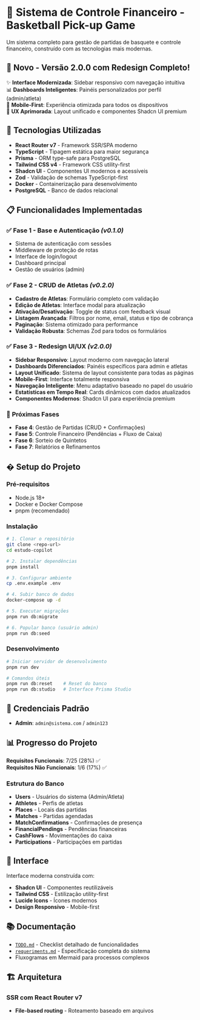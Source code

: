 # 🏀 Sistema de Controle Financeiro - Basketball Pick-up Game

Um sistema completo para gestão de partidas de basquete e controle financeiro, construído com as tecnologias mais modernas.

## 🎉 **Novo** - Versão 2.0.0 com Redesign Completo!

✨ **Interface Modernizada**: Sidebar responsivo com navegação intuitiva  
📊 **Dashboards Inteligentes**: Painéis personalizados por perfil (admin/atleta)  
📱 **Mobile-First**: Experiência otimizada para todos os dispositivos  
🎯 **UX Aprimorada**: Layout unificado e componentes Shadcn UI premium

## 🚀 Tecnologias Utilizadas

- **React Router v7** - Framework SSR/SPA moderno
- **TypeScript** - Tipagem estática para maior segurança
- **Prisma** - ORM type-safe para PostgreSQL
- **Tailwind CSS v4** - Framework CSS utility-first
- **Shadcn UI** - Componentes UI modernos e acessíveis
- **Zod** - Validação de schemas TypeScript-first
- **Docker** - Containerização para desenvolvimento
- **PostgreSQL** - Banco de dados relacional

## 📋 Funcionalidades Implementadas

### ✅ **Fase 1** - Base e Autenticação _(v0.1.0)_

- Sistema de autenticação com sessões
- Middleware de proteção de rotas
- Interface de login/logout
- Dashboard principal
- Gestão de usuários (admin)

### ✅ **Fase 2** - CRUD de Atletas _(v0.2.0)_

- **Cadastro de Atletas**: Formulário completo com validação
- **Edição de Atletas**: Interface modal para atualização
- **Ativação/Desativação**: Toggle de status com feedback visual
- **Listagem Avançada**: Filtros por nome, email, status e tipo de cobrança
- **Paginação**: Sistema otimizado para performance
- **Validação Robusta**: Schemas Zod para todos os formulários

### ✅ **Fase 3** - Redesign UI/UX _(v2.0.0)_

- **Sidebar Responsivo**: Layout moderno com navegação lateral
- **Dashboards Diferenciados**: Painéis específicos para admin e atletas
- **Layout Unificado**: Sistema de layout consistente para todas as páginas
- **Mobile-First**: Interface totalmente responsiva
- **Navegação Inteligente**: Menu adaptativo baseado no papel do usuário
- **Estatísticas em Tempo Real**: Cards dinâmicos com dados atualizados
- **Componentes Modernos**: Shadcn UI para experiência premium

### 🎯 **Próximas Fases**

- **Fase 4**: Gestão de Partidas (CRUD + Confirmações)
- **Fase 5**: Controle Financeiro (Pendências + Fluxo de Caixa)
- **Fase 6**: Sorteio de Quintetos
- **Fase 7**: Relatórios e Refinamentos

## �️ Setup do Projeto

### Pré-requisitos

- Node.js 18+
- Docker e Docker Compose
- pnpm (recomendado)

### Instalação

```bash
# 1. Clonar o repositório
git clone <repo-url>
cd estudo-copilot

# 2. Instalar dependências
pnpm install

# 3. Configurar ambiente
cp .env.example .env

# 4. Subir banco de dados
docker-compose up -d

# 5. Executar migrações
pnpm run db:migrate

# 6. Popular banco (usuário admin)
pnpm run db:seed
```

### Desenvolvimento

```bash
# Iniciar servidor de desenvolvimento
pnpm run dev

# Comandos úteis
pnpm run db:reset    # Reset do banco
pnpm run db:studio   # Interface Prisma Studio
```

## 🔐 Credenciais Padrão

- **Admin**: `admin@sistema.com` / `admin123`

## 📊 Progresso do Projeto

**Requisitos Funcionais**: 7/25 (28%) ✅  
**Requisitos Não Funcionais**: 1/6 (17%) ✅

### Estrutura do Banco

- **Users** - Usuários do sistema (Admin/Atleta)
- **Athletes** - Perfis de atletas
- **Places** - Locais das partidas
- **Matches** - Partidas agendadas
- **MatchConfirmations** - Confirmações de presença
- **FinancialPendings** - Pendências financeiras
- **CashFlows** - Movimentações do caixa
- **Participations** - Participações em partidas

## 🎨 Interface

Interface moderna construída com:

- **Shadcn UI** - Componentes reutilizáveis
- **Tailwind CSS** - Estilização utility-first
- **Lucide Icons** - Ícones modernos
- **Design Responsivo** - Mobile-first

## 📚 Documentação

- [`TODO.md`](./TODO.md) - Checklist detalhado de funcionalidades
- [`requeriments.md`](./requeriments.md) - Especificação completa do sistema
- Fluxogramas em Mermaid para processos complexos

## 🏗️ Arquitetura

### SSR com React Router v7

- **File-based routing** - Roteamento baseado em arquivos

